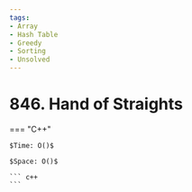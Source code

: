 ```yaml
---
tags:
- Array
- Hash Table
- Greedy
- Sorting
- Unsolved
---
```



# 846. Hand of Straights

=== "C++"

    $Time: O()$

    $Space: O()$

    ``` c++
    ```